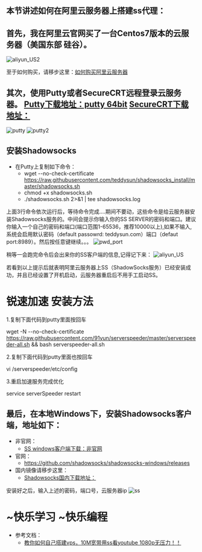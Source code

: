 本节讲述如何在阿里云服务器上搭建ss代理：
----------
## 首先，我在阿里云官网买了一台Centos7版本的云服务器（美国东部 硅谷）。
![aliyun_US2](https://github.com/tycao/tycao.github.io/blob/master/src/aliyun_US2.png "aliyun_US2")

至于如何购买，请移步这里：[如何购买阿里云服务器](http://how2j.cn/k/deploy2linux/deploy2linux-breif/1591.html?tid=107)<br />

##  其次，使用Putty或者SecureCRT远程登录云服务器。 [Putty下载地址：putty 64bit](https://pan.baidu.com/s/1pMQ3u1H)   [SecureCRT下载地址：](https://pan.baidu.com/s/1oAp7QMe)
![putty](https://github.com/tycao/tycao.github.io/blob/master/src/putty.png "putty")
![putty2](https://github.com/tycao/tycao.github.io/blob/master/src/putty2.png "putty2")

## 安装Shadowsocks
* 在Putty上复制如下命令：
	* wget --no-check-certificate https://raw.githubusercontent.com/teddysun/shadowsocks_install/master/shadowsocks.sh
	* chmod +x shadowsocks.sh
	* ./shadowsocks.sh 2>&1 | tee shadowsocks.log

上面3行命令依次运行后，等待命令完成....期间不要动，这些命令是给云服务器安装Shadowsocks服务的。中间会提示你输入你的SS SERVER的密码和端口。建议你输入一个自己的密码和端口(端口范围1-65536，推荐10000以上),如果不输入,系统会启用默认密码（default passowrd: teddysun.com）端口（defaut port:8989）。然后按任意键继续。。。
![pwd_port](https://github.com/tycao/tycao.github.io/blob/master/src/5.png "pwd_port")

稍等一会跑完命令后会出来你的SS客户端的信息,记得记下来：
![aliyun_US](https://github.com/tycao/tycao.github.io/blob/master/src/aliyun_US.png "aliyun_US")

若看到以上提示后就表明阿里云服务器上SS（ShadowSocks服务）已经安装成功，并且已经设置了开机启动，云服务器重启后不用手工启动SS。



# 锐速加速 安装方法

1.复制下面代码到putty里面按回车

wget -N --no-check-certificate https://raw.githubusercontent.com/91yun/serverspeeder/master/serverspeeder-all.sh && bash serverspeeder-all.sh

2.复制下面代码到putty里面也按回车

vi /serverspeeder/etc/config

3.重启加速服务完成优化

service serverSpeeder restart


## 最后，在本地Windows下，安装Shadowsocks客户端，地址如下：
* 非官网：
	* [SS windows客户端下载：非官网](http://www.veryhuo.com/down/html/87755.html)<br />
* 官网：
	* https://github.com/shadowsocks/shadowsocks-windows/releases
* 国内镜像请移步这里：
	* [Shadowsocks国内下载地址：](https://pan.baidu.com/s/1pNl2ein)<br />

安装好之后，输入上述的密码，端口号，云服务器ip
![ss](https://github.com/tycao/tycao.github.io/blob/master/src/shadowsocks.png "ss")


# ~快乐学习 ~快乐编程
* 参考文档：
	* [教你如何自己搭建vps，10M宽带用ss看youtube 1080p无压力！！](http://www.oneplusbbs.com/thread-3068029-1-4.html)<br />